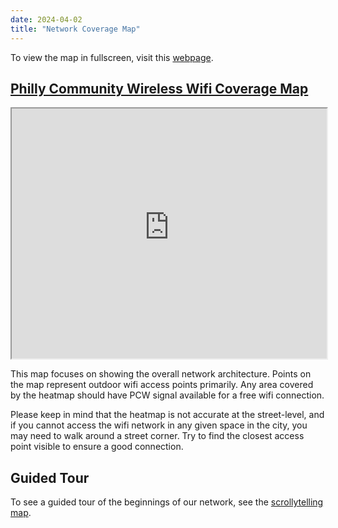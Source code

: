 ```yaml
---
date: 2024-04-02
title: "Network Coverage Map"
---
```


To view the map in fullscreen, visit this [webpage](https://map.phillycommunitywireless.org/).
## [Philly Community Wireless Wifi Coverage Map](https://map.phillycommunitywireless.org/)

<iframe src="https://map.phillycommunitywireless.org/" width="100%" height="400"/></iframe>
  
This map focuses on showing the overall network architecture. Points on the map represent outdoor wifi access points primarily. Any area covered by the heatmap should have PCW signal available for a free wifi connection. 

Please keep in mind that the heatmap is not accurate at the street-level, and if you cannot access the wifi network in any given space in the city, you may need to walk around a street corner. Try to find the closest access point visible to ensure a good connection.

## Guided Tour

To see a guided tour of the beginnings of our network, see the [scrollytelling map](https://phillycommunitywireless.org/map/).

